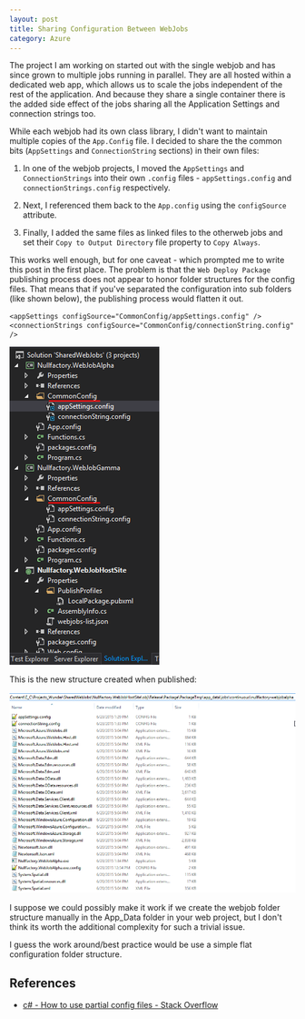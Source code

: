 ```yaml
---
layout: post
title: Sharing Configuration Between WebJobs
category: Azure
---
```


The project I am working on started out with the single webjob and has since grown to multiple jobs running in parallel. They are all hosted within a dedicated web app, which allows us to scale the jobs independent of the rest of the application. And because they share a single container there is the added side effect of the jobs sharing all the Application Settings and connection strings too.

While each webjob had its own class library, I didn't want to maintain multiple copies of  the `App.Config` file. I decided to share the the common bits (`AppSettings` and `ConnectionString` sections) in their own files:

1. In one of the webjob projects, I moved the `AppSettings` and `ConnectionStrings` into their own `.config` files - `appSettings.config` and `connectionStrings.config` respectively.

2. Next, I referenced them back to the `App.config` using the `configSource` attribute.

3. Finally, I added the same files as linked files to the otherweb jobs and set their `Copy to Output Directory` file property to `Copy Always`.

This works well enough, but for one caveat - which prompted me to write this post in the first place. The problem is that the `Web Deploy Package` publishing process does not appear to honor folder structures for the config files. That means that if you've separated the configuration into sub folders (like shown below), the publishing process would flatten it out.

<!--excerpt-->

	<appSettings configSource="CommonConfig/appSettings.config" />
	<connectionStrings configSource="CommonConfig/connectionString.config" />

![Solution Structure](/images/posts/ShareConfigWebJob/10_SolutionStructure.png)

This is the new structure created when published:

![Package Structure](/images/posts/ShareConfigWebJob/20_PackageStructure.png)

I suppose we could possibly make it work if we create the webjob folder structure manually in the App_Data folder in your web project, but I don't think its worth the additional complexity for such a trivial issue.

I guess the work around/best practice would be use a simple flat configuration folder structure.

## References

- [c# - How to use partial config files - Stack Overflow](http://stackoverflow.com/questions/7417062/how-to-use-partial-config-files)